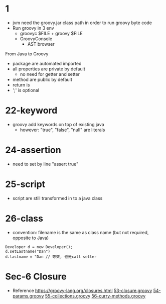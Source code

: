 # 1
- jvm need the groovy.jar class path in order to run groovy byte code
- Run groovy in 3 env
    - groovyc $FILE + groovy $FILE
    - GroovyConsole
        - AST browser

From Java to Groovy
- package are automated imported
- all properties are private by default
    - no need for getter and setter
- method are public by default
- return is 
- ';' is optional

# 22-keyword
- groovy add keywords on top of existing java
    + however: "true", "false", "null" are literals

# 24-assertion
- need to set by line "assert true"

# 25-script
- script are still transformed in to a java class

# 26-class
- convention: filename is the same as class name (but not required, opposite to Java)
```
Developer d = new Developer();
d.setLastname("Dan")
d.lastname = "Dan // 等效, 也是call setter
```
# Sec-6 Closure
- Reference https://groovy-lang.org/closures.html
[53-closure.groovy](/53-closure.groovy)
[54-params.groovy](/54-params.groovy)
[55-collections.groovy](/55-collections.groovy)
[56-curry-methods.groovy](/56-curry-methods.groovy)